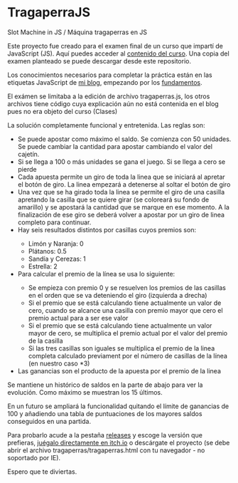 # TragaperraJS
Slot Machine in JS / Máquina tragaperras en JS

Este proyecto fue creado para el examen final de un curso que impartí de JavaScript (JS). Aquí puedes acceder al <a href="http://hijosdelspectrum.blogspot.com.es/2017/10/javascript-fundamentos.html">contenido del curso</a>.
Una copia del examen planteado se puede descargar desde este repositorio.

Los conocimientos necesarios para completar la práctica están en las etiquetas JavaScript de <a href="https://hijosdelspectrum.blogspot.com.es/">mi blog</a>, empezando por los <a href="http://hijosdelspectrum.blogspot.com.es/2017/10/javascript-fundamentos.html">fundamentos</a>.

El exámen se limitaba a la edición de archivo tragaperras.js, los otros archivos tiene código cuya explicación aún no está contenida en el blog pues no era objeto del curso (Clases)

La solución completamente funcional y entretenida. Las reglas son:
<ul>
  <li>Se puede apostar como máximo el saldo. Se comienza con 50 unidades. Se puede cambiar la cantidad para apostar cambiando el valor del cajetín.</li>
  <li>Si se llega a 100 o más unidades se gana el juego. Si se llega a cero se pierde</li>
  <li>Cada apuesta permite un giro de toda la linea que se iniciará al apretar el botón de giro. La linea empezará a detenerse al soltar el botón de giro</li>
  <li>Una vez que se ha girado toda la linea se permite el giro de una casilla apretando la casilla que se quiere girar (se coloreará su fondo de amarillo) y se apostará la cantidad que se marque en ese momento. A la finalización de ese giro se deberá volver a apostar por un giro de linea completo para continuar.</li>
  <li> Hay seis resultados distintos por casillas cuyos premios son:</li>
    <ul>
      <li>Limón y Naranja: 0</li>
      <li>Plátanos: 0.5</li>
      <li>Sandía y Cerezas: 1</li>
      <li>Estrella: 2</li>
    </ul>
  <li>Para calcular el premio de la línea se usa lo siguiente:</li>
    <ul>
      <li>Se empieza con premio 0 y se resuelven los premios de las casillas en el orden que se va deteniendo el giro (izquierda a drecha)</li>
      <li>Si el premio que se está calculando tiene actualmente un valor de cero, cuando se alcance una casilla con premio mayor que cero el premio actual para a ser ese valor</li>
      <li>Si el premio que se está calculando tiene actualmente un valor mayor de cero, se multiplica el premio actual por el valor del premio de la casilla</li>
      <li>Si las tres casillas son iguales se multiplica el premio de la linea completa calculado previament por el número de casillas de la línea (en nuestro caso *3)</li>
  </ul>
  <li>Las ganancias son el producto de la apuesta por el premio de la linea</li>
</ul>

Se mantiene un histórico de saldos en la parte de abajo para ver la evolución. Como máximo se muestran los 15 últimos.

En un futuro se ampliará la funcionalidad quitando el límite de ganancias de 100 y añadiendo una tabla de puntuaciones de los mayores saldos conseguidos en una partida.

Para probarlo acude a la pestaña <a href="https://github.com/Awes0meM4n/tragaperrajs/releases">releases</a> y escoge la versión que prefieras, <a href="https://lanyu-estudio.itch.io/jslot-machine-tragaperrajs-">juégalo directamente en itch.io</a> o descárgate el proyecto (se debe abrir el archivo tragaperras/tragaperras.html con tu navegador - no soportado por IE).

Espero que te diviertas.
